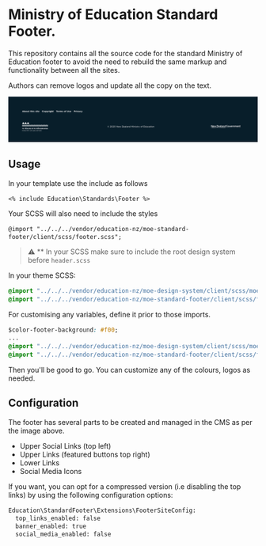 # Ministry of Education Standard Footer.

This repository contains all the source code for the standard Ministry of
Education footer to avoid the need to rebuild the same markup and functionality
between all the sites.

Authors can remove logos and update all the copy on the text.

![demo](client/img/demo.png)

## Usage

In your template use the include as follows

```
<% include Education\Standards\Footer %>
```

Your SCSS will also need to include the styles

```
@import "../../../vendor/education-nz/moe-standard-footer/client/scss/footer.scss";
```

> :warning: ** In your SCSS make sure to include the root design system before `header.scss`

In your theme SCSS:

```css
@import "../../../vendor/education-nz/moe-design-system/client/scss/moe.scss";
@import "../../../vendor/education-nz/moe-standard-footer/client/scss/footer.scss";
```

For customising any variables, define it prior to those imports.

```css
$color-footer-background: #f00;
...
@import "../../../vendor/education-nz/moe-design-system/client/scss/moe.scss";
@import "../../../vendor/education-nz/moe-standard-footer/client/scss/footer.scss";
```

Then you'll be good to go. You can customize any of the colours, logos as
needed.

## Configuration

The footer has several parts to be created and managed in the CMS as per the
image above.

 - Upper Social Links (top left)
 - Upper Links (featured buttons top right)
 - Lower Links
 - Social Media Icons

If you want, you can opt for a compressed version (i.e disabling the top links)
by using the following configuration options:

```
Education\StandardFooter\Extensions\FooterSiteConfig:
  top_links_enabled: false
  banner_enabled: true
  social_media_enabled: false
```


